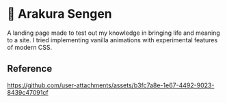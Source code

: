 # 🏯 Arakura Sengen

A landing page made to test out my knowledge in bringing life and meaning to a site. I tried implementing vanilla animations with experimental features of modern CSS.

## Reference

https://github.com/user-attachments/assets/b3fc7a8e-1e67-4492-9023-8439c47091cf
